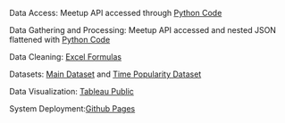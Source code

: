 Data Access: Meetup API accessed through [Python Code](https://github.com/PlannerHats/PlannerHats.github.io/blob/main/apiAccess.py)

Data Gathering and Processing: Meetup API accessed and nested JSON flattened with [Python Code](https://github.com/PlannerHats/PlannerHats.github.io/blob/main/dataGrab.py)

Data Cleaning: [Excel Formulas](https://github.com/PlannerHats/PlannerHats.github.io/blob/main/excel.md)

Datasets: [Main Dataset](https://github.com/PlannerHats/PlannerHats.github.io/blob/main/TimePopularityData.csv) and [Time Popularity Dataset](https://github.com/PlannerHats/PlannerHats.github.io/blob/main/MeetupOttawa2020data.csv)

Data Visualization: [Tableau Public](https://public.tableau.com/profile/samantha2435#!/)

System Deployment:[Github Pages](https://plannerhats.github.io/)
